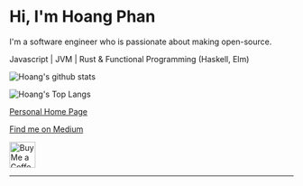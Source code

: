 # Hi, I'm Hoang Phan 

I'm a software engineer who is passionate about making open-source.

Javascript | JVM | Rust & Functional Programming (Haskell, Elm)

![Hoang's github stats](https://github-readme-stats.vercel.app/api?username=hoangpq&theme=onedark&count_private=true)

![Hoang's Top Langs](https://github-readme-stats.vercel.app/api/top-langs/?username=hoangpq&layout=compact&theme=onedark)

[Personal Home Page](https://hoangpq.github.io/) 

[Find me on Medium](https://hoangphanplay.medium.com/)

<a href='https://ko-fi.com/hoangphan' target='_blank'>
  <img height='35' style='border:0px;height:46px;' src='https://az743702.vo.msecnd.net/cdn/kofi3.png?v=0' border='0' alt='Buy Me a Coffee at ko-fi.com' />
</a>

<hr/>
